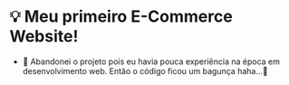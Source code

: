 # 💡 Meu primeiro E-Commerce Website!
- 😬 Abandonei o projeto pois eu havia pouca experiência na época em desenvolvimento web. Então o código ficou um bagunça haha...🤯



<!--
Abandonei pois o código estava muito bagunçado, coisas que eu tinha deixado pra trás sem terminar/ou feito de forma simples(com muitas falhas) para dar início a outras página. 
E então como eu tinha uma mente muito fechada, acabou que virou uma bagunça o código. Até tentei reorganizar, mas alguma coisa ou outra eu iria acabar esquecendo (E iria levar mais tempo do que se eu fizesse hoje do 0). Então optei por recomeçar, tendo hoje, conhecimento com back-end.
--!>
